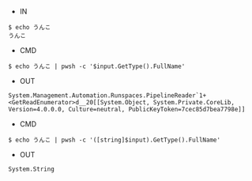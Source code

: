 - IN

```
$ echo うんこ
うんこ
```

- CMD

```
$ echo うんこ | pwsh -c '$input.GetType().FullName'
```

- OUT

```
System.Management.Automation.Runspaces.PipelineReader`1+<GetReadEnumerator>d__20[[System.Object, System.Private.CoreLib, Version=4.0.0.0, Culture=neutral, PublicKeyToken=7cec85d7bea7798e]]
```


- CMD


```
$ echo うんこ | pwsh -c '([string]$input).GetType().FullName'
```

- OUT

```
System.String
```

